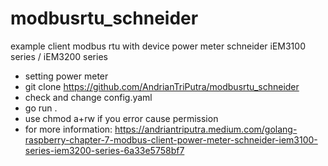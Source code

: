 # modbusrtu_schneider
example client modbus rtu with device power meter schneider iEM3100 series / iEM3200 series

- setting power meter
- git clone https://github.com/AndrianTriPutra/modbusrtu_schneider
- check and change config.yaml
- go run .
- use chmod a+rw if you error cause permission
- for more information: https://andriantriputra.medium.com/golang-raspberry-chapter-7-modbus-client-power-meter-schneider-iem3100-series-iem3200-series-6a33e5758bf7

